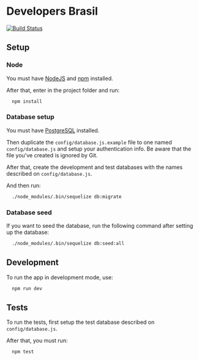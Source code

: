 # Developers Brasil

[![Build Status](https://travis-ci.org/developer-news-brazil/www.svg?branch=feat/setup-ci-and-coverals)](https://travis-ci.org/developer-news-brazil/www)

## Setup

### Node

You must have [NodeJS](http://nodejs.org/) and [npm](http://npmjs.com/) installed.

After that, enter in the project folder and run:

```sh
  npm install
```

### Database setup

You must have [PostgreSQL](http://www.postgresql.org/) installed.

Then duplicate the `config/database.js.example` file to one named `config/database.js` and setup your authentication info. Be aware that the file you've created is ignored by Git.

After that, create the development and test databases with the names described on `config/database.js`.

And then run:

```sh
  ./node_modules/.bin/sequelize db:migrate
```

### Database seed

If you want to seed the database, run the following command after setting up the database:

```sh
  ./node_modules/.bin/sequelize db:seed:all
```

## Development

To run the app in development mode, use:

```sh
  npm run dev
```

## Tests

To run the tests, first setup the test database described on `config/database.js`.

After that, you must run:

```
  npm test
```
